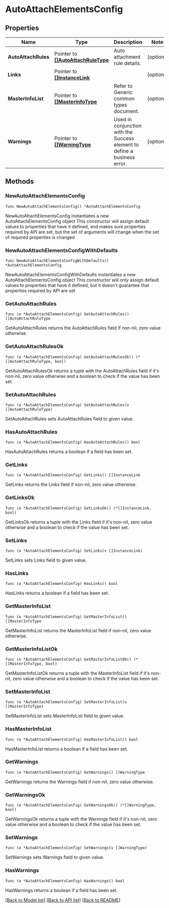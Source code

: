 # AutoAttachElementsConfig

## Properties

Name | Type | Description | Notes
------------ | ------------- | ------------- | -------------
**AutoAttachRules** | Pointer to [**[]AutoAttachRuleType**](AutoAttachRuleType.md) | Auto attachment rule details. | [optional] 
**Links** | Pointer to [**[]InstanceLink**](InstanceLink.md) |  | [optional] 
**MasterInfoList** | Pointer to [**[]MasterInfoType**](MasterInfoType.md) | Refer to Generic common types document. | [optional] 
**Warnings** | Pointer to [**[]WarningType**](WarningType.md) | Used in conjunction with the Success element to define a business error. | [optional] 

## Methods

### NewAutoAttachElementsConfig

`func NewAutoAttachElementsConfig() *AutoAttachElementsConfig`

NewAutoAttachElementsConfig instantiates a new AutoAttachElementsConfig object
This constructor will assign default values to properties that have it defined,
and makes sure properties required by API are set, but the set of arguments
will change when the set of required properties is changed

### NewAutoAttachElementsConfigWithDefaults

`func NewAutoAttachElementsConfigWithDefaults() *AutoAttachElementsConfig`

NewAutoAttachElementsConfigWithDefaults instantiates a new AutoAttachElementsConfig object
This constructor will only assign default values to properties that have it defined,
but it doesn't guarantee that properties required by API are set

### GetAutoAttachRules

`func (o *AutoAttachElementsConfig) GetAutoAttachRules() []AutoAttachRuleType`

GetAutoAttachRules returns the AutoAttachRules field if non-nil, zero value otherwise.

### GetAutoAttachRulesOk

`func (o *AutoAttachElementsConfig) GetAutoAttachRulesOk() (*[]AutoAttachRuleType, bool)`

GetAutoAttachRulesOk returns a tuple with the AutoAttachRules field if it's non-nil, zero value otherwise
and a boolean to check if the value has been set.

### SetAutoAttachRules

`func (o *AutoAttachElementsConfig) SetAutoAttachRules(v []AutoAttachRuleType)`

SetAutoAttachRules sets AutoAttachRules field to given value.

### HasAutoAttachRules

`func (o *AutoAttachElementsConfig) HasAutoAttachRules() bool`

HasAutoAttachRules returns a boolean if a field has been set.

### GetLinks

`func (o *AutoAttachElementsConfig) GetLinks() []InstanceLink`

GetLinks returns the Links field if non-nil, zero value otherwise.

### GetLinksOk

`func (o *AutoAttachElementsConfig) GetLinksOk() (*[]InstanceLink, bool)`

GetLinksOk returns a tuple with the Links field if it's non-nil, zero value otherwise
and a boolean to check if the value has been set.

### SetLinks

`func (o *AutoAttachElementsConfig) SetLinks(v []InstanceLink)`

SetLinks sets Links field to given value.

### HasLinks

`func (o *AutoAttachElementsConfig) HasLinks() bool`

HasLinks returns a boolean if a field has been set.

### GetMasterInfoList

`func (o *AutoAttachElementsConfig) GetMasterInfoList() []MasterInfoType`

GetMasterInfoList returns the MasterInfoList field if non-nil, zero value otherwise.

### GetMasterInfoListOk

`func (o *AutoAttachElementsConfig) GetMasterInfoListOk() (*[]MasterInfoType, bool)`

GetMasterInfoListOk returns a tuple with the MasterInfoList field if it's non-nil, zero value otherwise
and a boolean to check if the value has been set.

### SetMasterInfoList

`func (o *AutoAttachElementsConfig) SetMasterInfoList(v []MasterInfoType)`

SetMasterInfoList sets MasterInfoList field to given value.

### HasMasterInfoList

`func (o *AutoAttachElementsConfig) HasMasterInfoList() bool`

HasMasterInfoList returns a boolean if a field has been set.

### GetWarnings

`func (o *AutoAttachElementsConfig) GetWarnings() []WarningType`

GetWarnings returns the Warnings field if non-nil, zero value otherwise.

### GetWarningsOk

`func (o *AutoAttachElementsConfig) GetWarningsOk() (*[]WarningType, bool)`

GetWarningsOk returns a tuple with the Warnings field if it's non-nil, zero value otherwise
and a boolean to check if the value has been set.

### SetWarnings

`func (o *AutoAttachElementsConfig) SetWarnings(v []WarningType)`

SetWarnings sets Warnings field to given value.

### HasWarnings

`func (o *AutoAttachElementsConfig) HasWarnings() bool`

HasWarnings returns a boolean if a field has been set.


[[Back to Model list]](../README.md#documentation-for-models) [[Back to API list]](../README.md#documentation-for-api-endpoints) [[Back to README]](../README.md)


